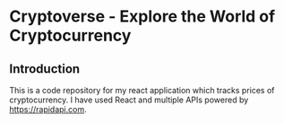 # Cryptoverse - Explore the World of Cryptocurrency

## Introduction
This is a code repository for my react application which tracks prices of cryptocurrency. 
I have used React and multiple APIs powered by https://rapidapi.com.
